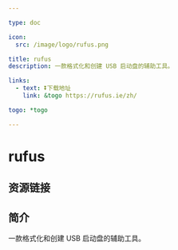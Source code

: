 ```yaml
---

type: doc

icon:
  src: /image/logo/rufus.png

title: rufus
description: 一款格式化和创建 USB 启动盘的辅助工具。

links:
  - text: ⏬下载地址
    link: &togo https://rufus.ie/zh/

togo: *togo

---
```


<ShowLogo />

# rufus

<ShowBreadcrumb />

## 资源链接

<ShowLinks />

## 简介

一款格式化和创建 USB 启动盘的辅助工具。
